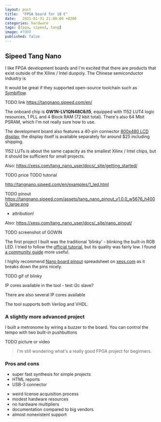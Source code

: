 ```yaml
---
layout: post
title:  "FPGA board for 10 €"
date:   2021-01-31 21:00:00 +0200
categories: hardware
tags: [fpga, sipeed, tang]
image: #TODO
published: false
---
```

## Sipeed Tang Nano

I like FPGA development boards and I'm excited that there are products that exist outside of the Xilinx / Intel duopoly. The Chinese semiconductor industry is 

It would be great if they supported open-source toolchain such as [Symbiflow](https://symbiflow.readthedocs.io/en/latest/toolchain-desc.html).

TODO link https://tangnano.sipeed.com/en/



The onboard chip is **GW1N-LV1QN48C6/I5**, equipped with 1152 LUT4 logic resources, 1 PLL and 4 Block RAM (72 kbit total). There's also 64 Mbit PSRAM, which I'm not really sure how to use.

The development board also features a 40-pin connector [800x480 LCD display](https://www.seeedstudio.com/5-Inch-Display-for-Sipeed-Tang-Nanno-p-4301.html), the display itself is available separately for around $25 including shipping. 

1152 LUTs is about the same capacity as the smallest Xilinx / Intel chips, but it should be sufficient for small projects.

Also: https://xess.com/tang_nano_user/docs/_site/getting_started/

TODO price
TODO tutorial

http://tangnano.sipeed.com/en/examples/1_led.html

TODO pinout 
https://tangnano.sipeed.com/assets/tang_nano_pinout_v1.0.0_w5676_h4000_large.png
+ attribution!

Also: https://xess.com/tang_nano_user/docs/_site/nano_pinout/

TODO screenshot of GOWIN

The first project I built was the traditional 'blinky' - blinking the built-in RGB LED. I tried to follow the [official tutorial](http://tangnano.sipeed.com/en/examples/1_led.html), but its quality was fairly low. I found [a community guide](https://xess.com/tang_nano_user/docs/_site/testing_it_out/) more useful.

I highly recommend [Nano board pinout](https://xess.com/tang_nano_user/docs/_site/nano_pinout/) spreadsheet on [xess.com](https://xess.com/tang_nano_user/docs/_site/index.html) as it breaks down the pins nicely.

TODO gif of blinky

IP cores available in the tool - test i2c slave?

There are also several IP cores available 

The tool supports both Verilog and VHDL.

### A slightly more advanced project

I built a metronome by wiring a buzzer to the board. You can control the tempo with two built-in pushbuttons

TODO picture or video

> I'm still wondering what's a really good FPGA project for beginners.

### Pros and cons

+ super fast synthesis for simple projects
+ HTML reports
+ USB-3 connector
- weird license acquisition process 
- modest hardware resources
- no hardware multipliers
- documentation compared to big vendors
- almost nonexistent support